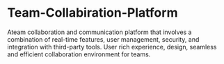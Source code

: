 # Team-Collabiration-Platform
Ateam collaboration and communication platform that involves a combination of real-time features, user management, security, and integration with third-party tools. User rich experience, design, seamless and efficient collaboration environment for teams.
